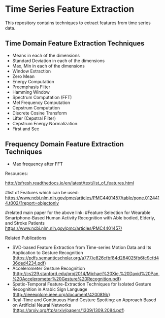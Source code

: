 # Time Series Feature Extraction
This repository contains techniques to extract features from time series data.

## Time Domain Feature Extraction Techniques


* Means in each of the dimensions
* Standard Deviation in each of the dimensions
* Max, Min in each of the dimensions
* Window Extraction
* Zero Mean
* Energy Computation
* Preemphasis Filter
* Hamming Window
* Spectrum Computation (FFT)
* Mel Frequency Computation
* Cepstrum Computation
* Discrete Cosine Transform
* Lifter (Cepstral Filter)
* Cepstrum Energy Normalization
* First and Sec

## Frequency Domain Feature Extraction Techniques

* Max frequency after FFT 


Resources:

http://tsfresh.readthedocs.io/en/latest/text/list_of_features.html

#list of Features which can be used:
https://www.ncbi.nlm.nih.gov/pmc/articles/PMC4401457/table/pone.0124414.t002/?report=objectonly

#related main paper for the above link:
#Feature Selection for Wearable Smartphone-Based Human Activity Recognition with Able bodied, Elderly, and Stroke Patients
https://www.ncbi.nlm.nih.gov/pmc/articles/PMC4401457/ 




Related Publications
- SVD-based Feature Extraction from Time-series Motion Data and Its Application to Gesture Recognition (https://pdfs.semanticscholar.org/a777/e826cfbf84d284025fb6fc9cfd436ded4234.pdf) 
- Accelerometer Gesture Recognition (http://cs229.stanford.edu/proj2014/Michael%20Xie,%20David%20Pan,%20Accelerometer%20Gesture%20Recognition.pdf)
- Spatio-Temporal Feature-Extraction Techniques for Isolated Gesture Recognition in Arabic Sign Language (http://ieeexplore.ieee.org/document/4200816/)
- Real-Time and Continuous Hand Gesture Spotting: an Approach Based on Artificial Neural Networks (https://arxiv.org/ftp/arxiv/papers/1309/1309.2084.pdf)
